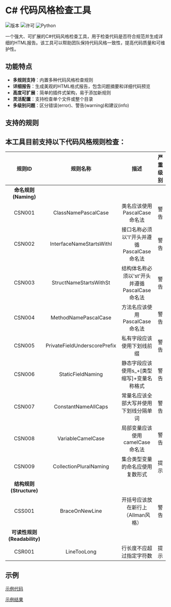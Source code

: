 # C# 代码风格检查工具

![版本](https://img.shields.io/badge/%E7%89%88%E6%9C%AC-1.0.0-blue.svg)
![许可](https://img.shields.io/badge/%E8%AE%B8%E5%8F%AF-MIT-green.svg)
![Python](https://img.shields.io/badge/Python-3.6+-yellow.svg)

一个强大、可扩展的C#代码风格检查工具，用于检查代码是否符合规范并生成详细的HTML报告。该工具可以帮助团队保持代码风格一致性，提高代码质量和可维护性。

## 功能特点

- **多规则支持**：内置多种代码风格检查规则
- **详细报告**：生成美观的HTML格式报告，包含问题摘要和详细代码预览
- **高度可扩展**：简单的插件式架构，易于添加新规则
- **灵活配置**：支持检查单个文件或整个目录
- **多级别问题**：区分错误(error)、警告(warning)和建议(info)

## 支持的规则

## 本工具目前支持以下代码风格规则检查：

|            规则ID            |           规则名称           |                      描述                      | 严重级别 |
| :--------------------------: | :--------------------------: | :--------------------------------------------: | :------: |
|    **命名规则 (Naming)**     |                              |                                                |          |
|            CSN001            |     ClassNamePascalCase      |          类名应该使用PascalCase命名法          |   警告   |
|            CSN002            |   InterfaceNameStartsWithI   |  接口名称必须以'I'开头并遵循PascalCase命名法   |   警告   |
|            CSN003            |    StructNameStartsWithSt    | 结构体名称必须以'st'开头并遵循PascalCase命名法 |   警告   |
|            CSN004            |     MethodNamePascalCase     |         方法名应该使用PascalCase命名法         |   警告   |
|            CSN005            | PrivateFieldUnderscorePrefix |           私有字段应该使用下划线前缀           |   警告   |
|            CSN006            |      StaticFieldNaming       |   静态字段应该使用s_+[类型缩写]+变量名称格式   |   警告   |
|            CSN007            |     ConstantNameAllCaps      |     常量名应该全部大写并使用下划线分隔单词     |   警告   |
|            CSN008            |      VariableCamelCase       |        局部变量应该使用camelCase命名法         |   警告   |
|            CSN009            |    CollectionPluralNaming    |        集合类型变量的命名应使用复数形式        |   提示   |
|   **结构规则 (Structure)**   |                              |                                                |          |
|            CSS001            |        BraceOnNewLine        |       开括号应该放在新行上（Allman风格）       |   警告   |
| **可读性规则 (Readability)** |                              |                                                |          |
|            CSR001            |         LineTooLong          |            行长度不应超过指定字符数            |   提示   |

## 示例

[示例代码](example/StyleRulesTest.cs)

[示例结果](https://simalaoshi.github.io/csharp_style_checker/example/csharp_style_report.html)

